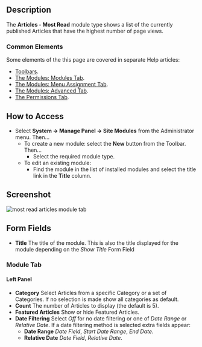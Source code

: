 <!-- Filename: Help4.x:Site_Modules:_Articles_-_Most_Read / Display title: Modules: Articles - Most Read -->

## Description

The **Articles - Most Read** module type shows a list of the currently
published Articles that have the highest number of page views.

### Common Elements

Some elements of the this page are covered in separate Help articles:

* [Toolbars](jdocmanual?article=help/common-elements/toolbars).
* [The Modules: Modules Tab](jdocmanual?article=help/modules/modules-module-tab).
* [The Modules: Menu Assignment Tab](jdocmanual?article=help/modules/modules-menu-assignment-tab).
* [The Modules: Advanced Tab](jdocmanual?article=help/modules/modules-advanced-tab).
* [The Permissions Tab](jdocmanual?article=help/common-elements/edit-permissions).

## How to Access

- Select **System → Manage Panel → Site Modules** from the
  Administrator menu. Then...
  - To create a new module: select the **New** button from the Toolbar.
    Then...
    - Select the required module type.
  - To edit an existing module:
    - Find the module in the list of installed modules and select the
      title link in the **Title** column.

## Screenshot

![most read articles module tab](../../../en/images/modules-site/modules-articles-most-read-module-tab.png)

## Form Fields

- **Title** The title of the module. This is also the title displayed
  for the module depending on the *Show Title* Form Field

### Module Tab

#### Left Panel

- **Category** Select Articles from a specific Category or a set of
  Categories. If no selection is made show all categories as default.
- **Count** The number of Articles to display (the default is 5).
- **Featured Articles**  Show or hide Featured Articles.
- **Date Filtering** Select *Off* for no date filtering or one of *Date Range*
  or *Relative Date*. If a date filtering method is selected extra fields
  appear:
  - **Date Range** *Date Field*, *Start Date Range*, *End Date*.
  - **Relative Date** *Date Field*, *Relative Date*.
